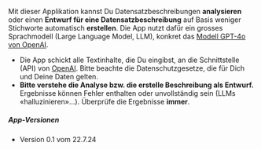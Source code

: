 Mit dieser Applikation kannst Du Datensatzbeschreibungen **analysieren** oder einen **Entwurf für eine Datensatzbeschreibung** auf Basis weniger Stichworte automatisch **erstellen**. Die App nutzt dafür ein grosses Sprachmodell (Large Language Model, LLM), konkret das [Modell GPT-4o von OpenAI](https://platform.openai.com/docs/models/gpt-4o). 

- Die App schickt alle Textinhalte, die Du eingibst, an die Schnittstelle (API) von [OpenAI](https://www.openai.com/). Bitte beachte die Datenschutzgesetze, die für Dich und Deine Daten gelten.
- **Bitte verstehe die Analyse bzw. die erstelle Beschreibung als Entwurf.** Ergebnisse können Fehler enthalten oder unvollständig sein (LLMs «halluzinieren»...). Überprüfe die Ergebnisse **immer**. 

##### **App-Versionen**
- Version 0.1 vom 22.7.24 